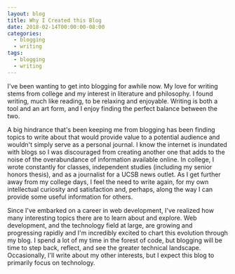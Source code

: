 ```yaml
---
layout: blog
title: Why I Created this Blog
date: 2018-02-14T00:00:00-08:00
categories:
  - blogging
  - writing
tags:
  - blogging
  - writing
---
```

I've been wanting to get into blogging for awhile now. My love for writing stems from college and my interest in literature and philosophy. I found writing, much like reading, to be relaxing and enjoyable. Writing is both a tool and an art form, and I enjoy finding the perfect balance between the two.



A big hindrance that's been keeping me from blogging has been finding topics to write about that would provide value to a potential audience and wouldn't simply serve as a personal journal. I know the internet is inundated with blogs so I was discouraged from creating another one that adds to the noise of the overabundance of information available online. In college, I wrote constantly for classes, independent studies (including my senior honors thesis), and as a journalist for a UCSB news outlet. As I get further away from my college days, I feel the need to write again, for my own intellectual curiosity and satisfaction and, perhaps, along the way I can provide some useful information for others.



Since I've embarked on a career in web development, I've realized how many interesting topics there are to learn about and explore. Web development, and the technology field at large, are growing and progressing rapidly and I'm incredibly excited to chart this evolution through my blog. I spend a lot of my time in the forest of code, but blogging will be time to step back, reflect, and see the greater technical landscape. Occasionally, I'll write about my other interests, but I expect this blog to primarily focus on technology.
